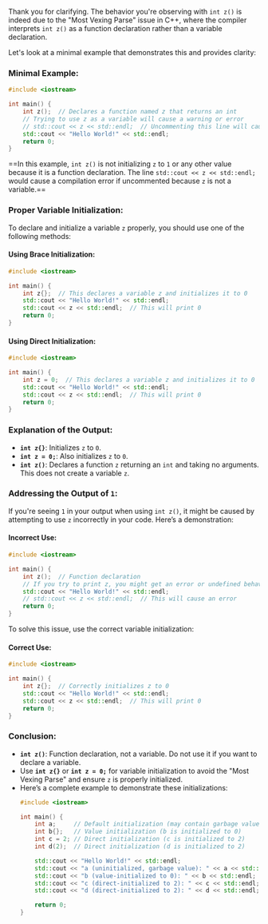 Thank you for clarifying. The behavior you're observing with `int z()` is indeed due to the "Most Vexing Parse" issue in C++, where the compiler interprets `int z()` as a function declaration rather than a variable declaration.

Let's look at a minimal example that demonstrates this and provides clarity:

### Minimal Example:
```cpp
#include <iostream>

int main() {
    int z();  // Declares a function named z that returns an int
    // Trying to use z as a variable will cause a warning or error
    // std::cout << z << std::endl;  // Uncommenting this line will cause a compilation error
    std::cout << "Hello World!" << std::endl;
    return 0;
}
```

==In this example, `int z()` is not initializing `z` to `1` or any other value because it is a function declaration. The line `std::cout << z << std::endl;` would cause a compilation error if uncommented because `z` is not a variable.==

### Proper Variable Initialization:
To declare and initialize a variable `z` properly, you should use one of the following methods:

#### Using Brace Initialization:
```cpp
#include <iostream>

int main() {
    int z{};  // This declares a variable z and initializes it to 0
    std::cout << "Hello World!" << std::endl;
    std::cout << z << std::endl;  // This will print 0
    return 0;
}
```

#### Using Direct Initialization:
```cpp
#include <iostream>

int main() {
    int z = 0;  // This declares a variable z and initializes it to 0
    std::cout << "Hello World!" << std::endl;
    std::cout << z << std::endl;  // This will print 0
    return 0;
}
```

### Explanation of the Output:
- **`int z{}`**: Initializes `z` to `0`.
- **`int z = 0;`**: Also initializes `z` to `0`.
- **`int z()`**: Declares a function `z` returning an `int` and taking no arguments. This does not create a variable `z`.

### Addressing the Output of `1`:
If you're seeing `1` in your output when using `int z()`, it might be caused by attempting to use `z` incorrectly in your code. Here’s a demonstration:

#### Incorrect Use:
```cpp
#include <iostream>

int main() {
    int z();  // Function declaration
    // If you try to print z, you might get an error or undefined behavior.
    std::cout << "Hello World!" << std::endl;
    // std::cout << z << std::endl;  // This will cause an error
    return 0;
}
```

To solve this issue, use the correct variable initialization:

#### Correct Use:
```cpp
#include <iostream>

int main() {
    int z{};  // Correctly initializes z to 0
    std::cout << "Hello World!" << std::endl;
    std::cout << z << std::endl;  // This will print 0
    return 0;
}
```

### Conclusion:
- **`int z()`**: Function declaration, not a variable. Do not use it if you want to declare a variable.
- Use **`int z{}`** or **`int z = 0;`** for variable initialization to avoid the "Most Vexing Parse" and ensure `z` is properly initialized.
- Here’s a complete example to demonstrate these initializations:
	```cpp
	#include <iostream>
	
	int main() {
	    int a;     // Default initialization (may contain garbage value if it's a local variable)
	    int b{};   // Value initialization (b is initialized to 0)
	    int c = 2; // Direct initialization (c is initialized to 2)
	    int d(2);  // Direct initialization (d is initialized to 2)
	
	    std::cout << "Hello World!" << std::endl;
	    std::cout << "a (uninitialized, garbage value): " << a << std::endl;
	    std::cout << "b (value-initialized to 0): " << b << std::endl;
	    std::cout << "c (direct-initialized to 2): " << c << std::endl;
	    std::cout << "d (direct-initialized to 2): " << d << std::endl;
	
	    return 0;
	}
	```


